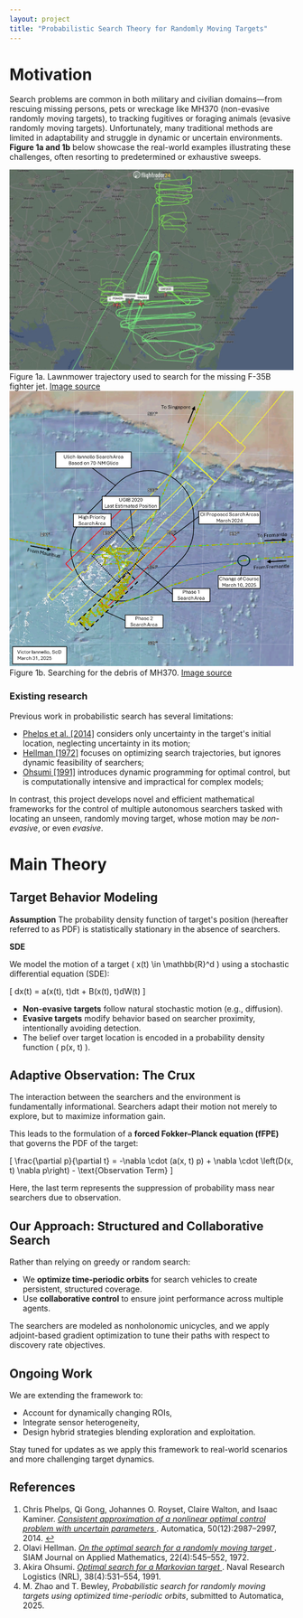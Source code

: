 ```yaml
---
layout: project
title: "Probabilistic Search Theory for Randomly Moving Targets"
---
```

# Motivation

Search problems are common in both military and civilian domains—from rescuing missing persons, pets or wreckage like MH370 (non-evasive randomly moving targets), to tracking fugitives or foraging animals (evasive randomly moving targets). Unfortunately, many traditional methods are limited in adaptability and struggle in dynamic or uncertain environments. **Figure 1a and 1b** below showcase the real-world examples illustrating these challenges, often resorting to predetermined or exhaustive sweeps.

<div class="image-pair">
  <div class="image-box">
    <img src="/assets/lawnmower.jpeg" alt="Lawnmower trajectory">
    <div class="caption">
      Figure 1a. Lawnmower trajectory used to search for the missing F-35B fighter jet. 
      <a href="https://x.com/flightradar24/status/1703827299412455459?lang=en">Image source</a>
    </div>
  </div>
  <div class="image-box">
    <img src="/assets/image-9.png" alt="MH370 search">
    <div class="caption">
      Figure 1b. Searching for the debris of MH370. 
      <a href="https://mh370.radiantphysics.com/2025/03/31/update-on-the-search-for-mh370/">Image source</a>
    </div>
  </div>
</div>


### Existing research 
Previous work in probabilistic search has several limitations:

- <a href="#ref1">Phelps et al. [2014]</a> considers only uncertainty in the target's initial location, neglecting uncertainty in its motion;
- <a href="#ref2">Hellman [1972]</a> focuses on optimizing search trajectories, but ignores dynamic feasibility of searchers;
- <a href="#ref3">Ohsumi [1991]</a> introduces dynamic programming for optimal control, but is computationally intensive and impractical for complex models;

In contrast, this project develops novel and efficient mathematical frameworks for the control of multiple autonomous
searchers tasked with locating an unseen, randomly moving target, whose motion may be <em>non-evasive</em>, or even <em>evasive</em>.

<div class="section-divider"></div>

# Main Theory

## Target Behavior Modeling


**Assumption**
The probability density function of target's position (hereafter referred to as PDF) is statistically stationary in the absence of searchers. 

**SDE**

We model the motion of a target \( x(t) \in \mathbb{R}^d \) using a stochastic differential equation (SDE):

\[
dx(t) = a(x(t), t)dt + B(x(t), t)dW(t)
\]

- **Non-evasive targets** follow natural stochastic motion (e.g., diffusion).
- **Evasive targets** modify behavior based on searcher proximity, intentionally avoiding detection.
- The belief over target location is encoded in a probability density function \( p(x, t) \).

<!-- Here I need a gif to show the motion of non-evasive and evasive targets, with respect to the same searchers' trajectories. -->
## Adaptive Observation: The Crux

The interaction between the searchers and the environment is fundamentally informational. Searchers adapt their motion not merely to explore, but to maximize information gain.

This leads to the formulation of a **forced Fokker–Planck equation (fFPE)** that governs the PDF of the target:

\[
\frac{\partial p}{\partial t} = -\nabla \cdot (a(x, t) p) + \nabla \cdot \left(D(x, t) \nabla p\right) - \text{Observation Term}
\]

Here, the last term represents the suppression of probability mass near searchers due to observation.

## Our Approach: Structured and Collaborative Search

Rather than relying on greedy or random search:

- We **optimize time-periodic orbits** for search vehicles to create persistent, structured coverage.
- Use **collaborative control** to ensure joint performance across multiple agents.

The searchers are modeled as nonholonomic unicycles, and we apply adjoint-based gradient optimization to tune their paths with respect to discovery rate objectives.

## Ongoing Work

We are extending the framework to:
- Account for dynamically changing ROIs,
- Integrate sensor heterogeneity,
- Design hybrid strategies blending exploration and exploitation.

Stay tuned for updates as we apply this framework to real-world scenarios and more challenging target dynamics.

## References

<ol>
  <li id="ref1">
    Chris Phelps, Qi Gong, Johannes O. Royset, Claire Walton, and Isaac Kaminer. 
    <a href="https://www.sciencedirect.com/science/article/pii/S0005109814004063" target="_blank">
      <em>Consistent approximation of a nonlinear optimal control problem with uncertain parameters</em>
    </a>. 
    Automatica, 50(12):2987–2997, 2014. <a href="#cite1">↩</a>
  </li>

  <li id="ref2">
    Olavi Hellman. 
    <a href="https://www.jstor.org/stable/2099690" target="_blank">
      <em>On the optimal search for a randomly moving target</em>
    </a>. 
    SIAM Journal on Applied Mathematics, 22(4):545–552, 1972.
  </li>

  <li id="ref3">
    Akira Ohsumi. 
    <a href="https://onlinelibrary.wiley.com/doi/abs/10.1002/1520-6750%28199108%2938%3A4%3C531%3A%3AAID-NAV3220380407%3E3.0.CO%3B2-L" target="_blank">
      <em>Optimal search for a Markovian target</em>
    </a>. 
    Naval Research Logistics (NRL), 38(4):531–554, 1991.
  </li>

  <li id="ref4">
    M. Zhao and T. Bewley, 
    <em>Probabilistic search for randomly moving targets using optimized time-periodic orbits</em>, 
    submitted to Automatica, 2025.
  </li>
</ol>

